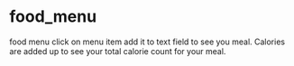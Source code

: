 # food_menu
food menu 
click on menu item add it to text field to see you meal.  Calories are added up to see your total calorie count for your meal.
